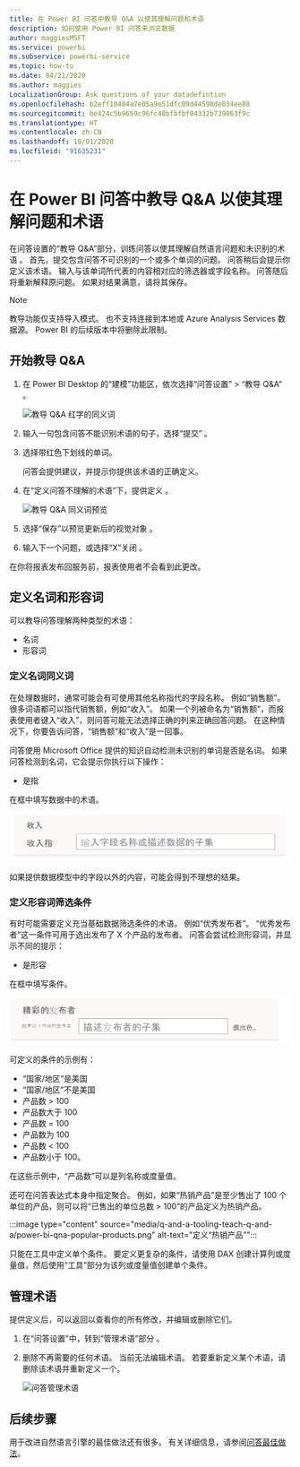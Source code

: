 ```yaml
---
title: 在 Power BI 问答中教导 Q&A 以使其理解问题和术语
description: 如何使用 Power BI 问答来浏览数据
author: maggiesMSFT
ms.service: powerbi
ms.subservice: powerbi-service
ms.topic: how-to
ms.date: 04/21/2020
ms.author: maggies
LocalizationGroup: Ask questions of your datadefintion
ms.openlocfilehash: b2eff10484a7e05a9e51dfc09d44598de034ee88
ms.sourcegitcommit: be424c5b9659c96fc40bfbfbf04332b739063f9c
ms.translationtype: HT
ms.contentlocale: zh-CN
ms.lasthandoff: 10/01/2020
ms.locfileid: "91635231"
---
```

# <a name="teach-qa-to-understand-questions-and-terms-in-power-bi-qa"></a>在 Power BI 问答中教导 Q&A 以使其理解问题和术语

在问答设置的“教导 Q&A”部分，训练问答以使其理解自然语言问题和未识别的术语  。 首先，提交包含问答不可识别的一个或多个单词的问题。 问答稍后会提示你定义该术语。 输入与该单词所代表的内容相对应的筛选器或字段名称。 问答随后将重新解释原问题。 如果对结果满意，请将其保存。

> [!NOTE]
> 教导功能仅支持导入模式。 也不支持连接到本地或 Azure Analysis Services 数据源。 Power BI 的后续版本中将删除此限制。

## <a name="start-to-teach-qa"></a>开始教导 Q&A

1. 在 Power BI Desktop 的“建模”功能区，依次选择“问答设置” > “教导 Q&A”    。

    ![教导 Q&A 红字的同义词](media/q-and-a-tooling-teach-q-and-a/qna-tooling-teach-synonym-red.png)

2. 输入一句包含问答不能识别术语的句子，选择“提交”  。

3. 选择带红色下划线的单词。 

    问答会提供建议，并提示你提供该术语的正确定义。 
    
3. 在“定义问答不理解的术语”下，提供定义  。

    ![教导 Q&A 同义词预览](media/q-and-a-tooling-teach-q-and-a/qna-tooling-teach-fixpreview.png)

4. 选择“保存”以预览更新后的视觉对象  。

5. 输入下一个问题，或选择“X”关闭  。

在你将报表发布回服务前，报表使用者不会看到此更改。

## <a name="define-nouns-and-adjectives"></a>定义名词和形容词

可以教导问答理解两种类型的术语：

- 名词
- 形容词

### <a name="define-a-noun-synonym"></a>定义名词同义词

在处理数据时，通常可能会有可使用其他名称指代的字段名称。 例如“销售额”。 很多词语都可以指代销售额，例如“收入”。 如果一个列被命名为“销售额”，而报表使用者键入“收入”，则问答可能无法选择正确的列来正确回答问题。 在这种情况下，你要告诉问答，“销售额”和“收入”是一回事。

问答使用 Microsoft Office 提供的知识自动检测未识别的单词是否是名词。 如果问答检测到名词，它会提示你执行以下操作：

- <your term> 是指  

在框中填写数据中的术语。

![屏幕截图展示了 Q&A 框的一部分，其中包含“收入”一词，以及文本框旁边的“收入是指”提示。](media/q-and-a-tooling-teach-q-and-a/qna-tooling-synonym-prompt.png)

如果提供数据模型中的字段以外的内容，可能会得到不理想的结果。

### <a name="define-an-adjective-filter-condition"></a>定义形容词筛选条件

有时可能需要定义充当基础数据筛选条件的术语。 例如“优秀发布者”。 “优秀发布者”这一条件可用于选出发布了 X 个产品的发布者。 问答会尝试检测形容词，并显示不同的提示：

- <field name> 是形容   

在框中填写条件。

![屏幕截图展示了 Q&A 框的一部分，其中包含“优秀发布者”一词，以及文本框两侧的“发布者拥有”提示和“才算优秀”一词。](media/q-and-a-tooling-teach-q-and-a/qna-tooling-adjectives.png)

可定义的条件的示例有：

- “国家/地区”是美国
- “国家/地区”不是美国
- 产品数 > 100
- 产品数大于 100
- 产品数 = 100
- 产品数为 100
- 产品数 < 100
- 产品数小于 100。

在这些示例中，“产品数”可以是列名称或度量值。 

还可在问答表达式本身中指定聚合。 例如，如果“热销产品”是至少售出了 100 个单位的产品，则可以将“已售出的单位总数 > 100”的产品定义为热销产品。  

:::image type="content" source="media/q-and-a-tooling-teach-q-and-a/power-bi-qna-popular-products.png" alt-text="定义“热销产品”":::

只能在工具中定义单个条件。 要定义更复杂的条件，请使用 DAX 创建计算列或度量值，然后使用“工具”部分为该列或度量值创建单个条件。

## <a name="manage-terms"></a>管理术语

提供定义后，可以返回以查看你的所有修改，并编辑或删除它们。 

1. 在“问答设置”中，转到“管理术语”部分   。

2. 删除不再需要的任何术语。 当前无法编辑术语。 若要重新定义某个术语，请删除该术语并重新定义一个。

    ![问答管理术语](media/q-and-a-tooling-teach-q-and-a/qna-manage-terms.png)

## <a name="next-steps"></a>后续步骤

用于改进自然语言引擎的最佳做法还有很多。 有关详细信息，请参阅[问答最佳做法](q-and-a-best-practices.md)。
